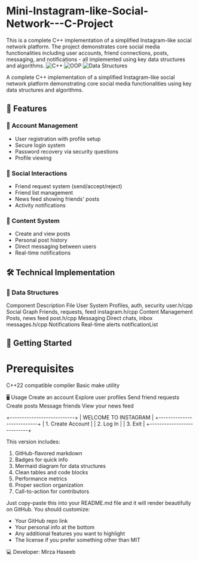 # Mini-Instagram-like-Social-Network---C-Project
This is a complete C++ implementation of a simplified Instagram-like social network platform. The project demonstrates core social media functionalities including user accounts, friend connections, posts, messaging, and notifications - all implemented using key data structures and algorithms.
![C++](https://img.shields.io/badge/C++-17-blue.svg)
![OOP](https://img.shields.io/badge/OOP-Yes-success.svg)
![Data Structures](https://img.shields.io/badge/Data%20Structures-BST%2C%20Linked%20Lists%2C%20Stacks-orange.svg)

A complete C++ implementation of a simplified Instagram-like social network platform demonstrating core social media functionalities using key data structures and algorithms.

## 🌟 Features

### 🔐 Account Management
- User registration with profile setup
- Secure login system
- Password recovery via security questions
- Profile viewing

### 🤝 Social Interactions
- Friend request system (send/accept/reject)
- Friend list management
- News feed showing friends' posts
- Activity notifications

### 📱 Content System
- Create and view posts
- Personal post history
- Direct messaging between users
- Real-time notifications

## 🛠️ Technical Implementation

### 🧠 Data Structures
Component	Description	File
User System	Profiles, auth, security	user.h/cpp
Social Graph	Friends, requests, feed	instagram.h/cpp
Content Management	Posts, news feed	post.h/cpp
Messaging	Direct chats, inbox	messages.h/cpp
Notifications	Real-time alerts	notificationList


## 🚀 Getting Started
# Prerequisites
C++22 compatible compiler
Basic make utility


🖥️ Usage
Create an account
Explore user profiles
Send friend requests
Create posts
Message friends
View your news feed


+---------------------------+
|   WELCOME TO INSTAGRAM    |
+---------------------------+
| 1. Create Account         |
| 2. Log In                 |
| 3. Exit                   |
+---------------------------+


This version includes:
1. GitHub-flavored markdown
2. Badges for quick info
3. Mermaid diagram for data structures
4. Clean tables and code blocks
5. Performance metrics
6. Proper section organization
7. Call-to-action for contributors

Just copy-paste this into your README.md file and it will render beautifully on GitHub. You should customize:
- Your GitHub repo link
- Your personal info at the bottom
- Any additional features you want to highlight
- The license if you prefer something other than MIT


💻 Developer: Mirza Haseeb
